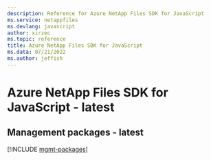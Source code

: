 ```yaml
---
description: Reference for Azure NetApp Files SDK for JavaScript
ms.service: netappfiles
ms.devlang: javascript
author: xirzec
ms.topic: reference
title: Azure NetApp Files SDK for JavaScript
ms.data: 07/21/2022
ms.author: jeffish
---
```

# Azure NetApp Files SDK for JavaScript - latest

## Management packages - latest
[!INCLUDE [mgmt-packages](netapp-files-mgmt-index.md)]